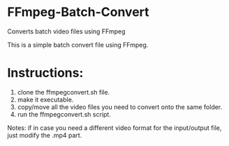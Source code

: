 # FFmpeg-Batch-Convert
Converts batch video files using FFmpeg

This is a simple batch convert file using FFmpeg.

# Instructions:
1. clone the ffmpegconvert.sh file.
2. make it executable.
3. copy/move all the video files you need to convert onto the same folder.
4. run the ffmpegconvert.sh script.  

Notes: if in case you need a different video format for the input/output file, just modify the .mp4 part.
